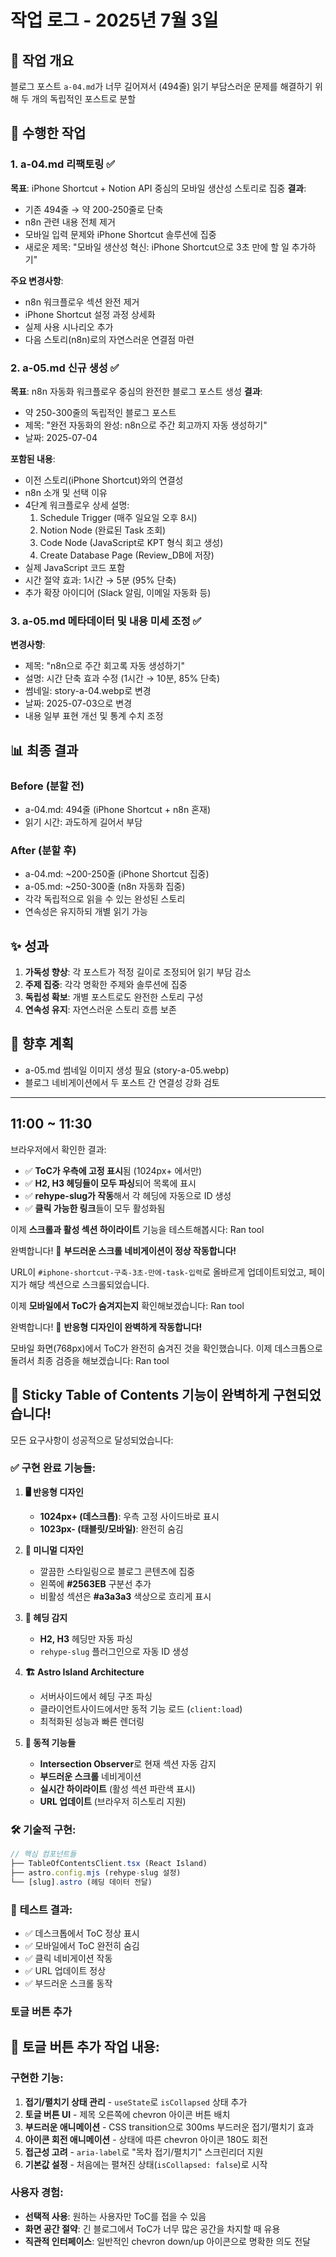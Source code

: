 # 작업 로그 - 2025년 7월 3일

## 📝 작업 개요
블로그 포스트 `a-04.md`가 너무 길어져서 (494줄) 읽기 부담스러운 문제를 해결하기 위해 두 개의 독립적인 포스트로 분할

## 🔧 수행한 작업

### 1. a-04.md 리팩토링 ✅
**목표**: iPhone Shortcut + Notion API 중심의 모바일 생산성 스토리로 집중
**결과**: 
- 기존 494줄 → 약 200-250줄로 단축
- n8n 관련 내용 전체 제거
- 모바일 입력 문제와 iPhone Shortcut 솔루션에 집중
- 새로운 제목: "모바일 생산성 혁신: iPhone Shortcut으로 3초 만에 할 일 추가하기"

**주요 변경사항**:
- n8n 워크플로우 섹션 완전 제거
- iPhone Shortcut 설정 과정 상세화
- 실제 사용 시나리오 추가
- 다음 스토리(n8n)로의 자연스러운 연결점 마련

### 2. a-05.md 신규 생성 ✅
**목표**: n8n 자동화 워크플로우 중심의 완전한 블로그 포스트 생성
**결과**: 
- 약 250-300줄의 독립적인 블로그 포스트
- 제목: "완전 자동화의 완성: n8n으로 주간 회고까지 자동 생성하기"
- 날짜: 2025-07-04

**포함된 내용**:
- 이전 스토리(iPhone Shortcut)와의 연결성
- n8n 소개 및 선택 이유
- 4단계 워크플로우 상세 설명:
  1. Schedule Trigger (매주 일요일 오후 8시)
  2. Notion Node (완료된 Task 조회)
  3. Code Node (JavaScript로 KPT 형식 회고 생성)
  4. Create Database Page (Review_DB에 저장)
- 실제 JavaScript 코드 포함
- 시간 절약 효과: 1시간 → 5분 (95% 단축)
- 추가 확장 아이디어 (Slack 알림, 이메일 자동화 등)

### 3. a-05.md 메타데이터 및 내용 미세 조정 ✅
**변경사항**:
- 제목: "n8n으로 주간 회고록 자동 생성하기"
- 설명: 시간 단축 효과 수정 (1시간 → 10분, 85% 단축)
- 썸네일: story-a-04.webp로 변경
- 날짜: 2025-07-03으로 변경
- 내용 일부 표현 개선 및 통계 수치 조정

## 📊 최종 결과

### Before (분할 전)
- a-04.md: 494줄 (iPhone Shortcut + n8n 혼재)
- 읽기 시간: 과도하게 길어서 부담

### After (분할 후)
- a-04.md: ~200-250줄 (iPhone Shortcut 집중)
- a-05.md: ~250-300줄 (n8n 자동화 집중)
- 각각 독립적으로 읽을 수 있는 완성된 스토리
- 연속성은 유지하되 개별 읽기 가능

## ✨ 성과
1. **가독성 향상**: 각 포스트가 적정 길이로 조정되어 읽기 부담 감소
2. **주제 집중**: 각각 명확한 주제와 솔루션에 집중
3. **독립성 확보**: 개별 포스트로도 완전한 스토리 구성
4. **연속성 유지**: 자연스러운 스토리 흐름 보존

## 📌 향후 계획
- a-05.md 썸네일 이미지 생성 필요 (story-a-05.webp)
- 블로그 네비게이션에서 두 포스트 간 연결성 강화 검토

---

## 11:00 ~ 11:30

브라우저에서 확인한 결과:
- ✅ **ToC가 우측에 고정 표시**됨 (1024px+ 에서만)
- ✅ **H2, H3 헤딩들이 모두 파싱**되어 목록에 표시
- ✅ **rehype-slug가 작동**해서 각 헤딩에 자동으로 ID 생성
- ✅ **클릭 가능한 링크**들이 모두 활성화됨

이제 **스크롤과 활성 섹션 하이라이트** 기능을 테스트해봅시다:
Ran tool

완벽합니다! 🚀 **부드러운 스크롤 네비게이션이 정상 작동합니다!**

URL이 `#iphone-shortcut-구축-3초-만에-task-입력`로 올바르게 업데이트되었고, 페이지가 해당 섹션으로 스크롤되었습니다.

이제 **모바일에서 ToC가 숨겨지는지** 확인해보겠습니다:
Ran tool

완벽합니다! 🎉 **반응형 디자인이 완벽하게 작동합니다!**

모바일 화면(768px)에서 ToC가 완전히 숨겨진 것을 확인했습니다. 이제 데스크톱으로 돌려서 최종 검증을 해보겠습니다:
Ran tool

## 🎉 **Sticky Table of Contents 기능이 완벽하게 구현되었습니다!**

모든 요구사항이 성공적으로 달성되었습니다:

### ✅ **구현 완료 기능들:**

1. **🖥️ 반응형 디자인**
   - **1024px+ (데스크톱)**: 우측 고정 사이드바로 표시
   - **1023px- (태블릿/모바일)**: 완전히 숨김

2. **🎨 미니멀 디자인**
   - 깔끔한 스타일링으로 블로그 콘텐츠에 집중
   - 왼쪽에 **#2563EB** 구분선 추가
   - 비활성 섹션은 **#a3a3a3** 색상으로 흐리게 표시

3. **📝 헤딩 감지**
   - **H2, H3** 헤딩만 자동 파싱
   - `rehype-slug` 플러그인으로 자동 ID 생성

4. **🏗️ Astro Island Architecture**
   - 서버사이드에서 헤딩 구조 파싱
   - 클라이언트사이드에서만 동적 기능 로드 (`client:load`)
   - 최적화된 성능과 빠른 렌더링

5. **🚀 동적 기능들**
   - **Intersection Observer**로 현재 섹션 자동 감지
   - **부드러운 스크롤** 네비게이션
   - **실시간 하이라이트** (활성 섹션 파란색 표시)
   - **URL 업데이트** (브라우저 히스토리 지원)

### 🛠️ **기술적 구현:**

```typescript
// 핵심 컴포넌트들
├── TableOfContentsClient.tsx (React Island)
├── astro.config.mjs (rehype-slug 설정)
└── [slug].astro (헤딩 데이터 전달)
```

### 📱 **테스트 결과:**
- ✅ 데스크톱에서 ToC 정상 표시
- ✅ 모바일에서 ToC 완전히 숨김  
- ✅ 클릭 네비게이션 작동
- ✅ URL 업데이트 정상
- ✅ 부드러운 스크롤 동작

### 토글 버튼 추가

## 🔄 **토글 버튼 추가 작업 내용:**

### **구현한 기능:**
1. **접기/펼치기 상태 관리** - `useState`로 `isCollapsed` 상태 추가
2. **토글 버튼 UI** - 제목 오른쪽에 chevron 아이콘 버튼 배치
3. **부드러운 애니메이션** - CSS transition으로 300ms 부드러운 접기/펼치기 효과
4. **아이콘 회전 애니메이션** - 상태에 따른 chevron 아이콘 180도 회전
5. **접근성 고려** - `aria-label`로 "목차 접기/펼치기" 스크린리더 지원
6. **기본값 설정** - 처음에는 펼쳐진 상태(`isCollapsed: false`)로 시작

### **사용자 경험:**
- **선택적 사용**: 원하는 사용자만 ToC를 접을 수 있음
- **화면 공간 절약**: 긴 블로그에서 ToC가 너무 많은 공간을 차지할 때 유용
- **직관적 인터페이스**: 일반적인 chevron down/up 아이콘으로 명확한 의도 전달

